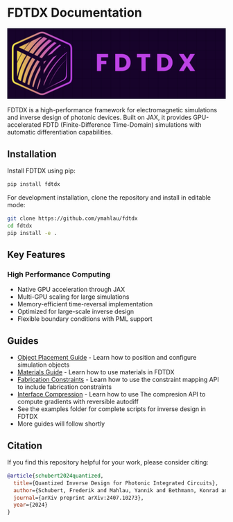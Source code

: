 # FDTDX Documentation

![image](img/logo.png)

FDTDX is a high-performance framework for electromagnetic simulations and inverse design of photonic devices. Built on JAX, it provides GPU-accelerated FDTD (Finite-Difference Time-Domain) simulations with automatic differentiation capabilities.

## Installation

Install FDTDX using pip:

```bash
pip install fdtdx
```

For development installation, clone the repository and install in editable mode:

```bash
git clone https://github.com/ymahlau/fdtdx
cd fdtdx
pip install -e .
```

## Key Features

### High Performance Computing
- Native GPU acceleration through JAX
- Multi-GPU scaling for large simulations 
- Memory-efficient time-reversal implementation
- Optimized for large-scale inverse design
- Flexible boundary conditions with PML support

## Guides

- [Object Placement Guide](tutorials/object_placement.md) - Learn how to position and configure simulation objects
- [Materials Guide](tutorials/materials.md) - Learn how to use materials in FDTDX
- [Fabrication Constraints](tutorials/constraint_mapping.md) - Learn how to use the constraint mapping API to include fabrication constraints
- [Interface Compression](tutorials/interface_compression.md) - Learn how to use The compresion API to compute gradients with reversible autodiff
- See the examples folder for complete scripts for inverse design in FDTDX
- More guides will follow shortly

## Citation

If you find this repository helpful for your work, please consider citing:

```bibtex
@article{schubert2024quantized,
  title={Quantized Inverse Design for Photonic Integrated Circuits},
  author={Schubert, Frederik and Mahlau, Yannik and Bethmann, Konrad and Hartmann, Fabian and Caspary, Reinhard and Munderloh, Marco and Ostermann, J{\"o}rn and Rosenhahn, Bodo},
  journal={arXiv preprint arXiv:2407.10273},
  year={2024}
}
```


